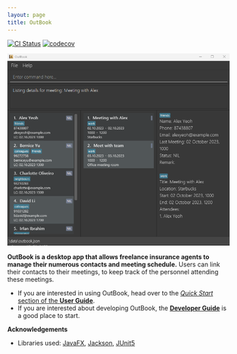 ```yaml
---
layout: page
title: OutBook
---
```


[![CI Status](https://github.com/AY2324S1-CS2103T-F12-4/tp/workflows/Java%20CI/badge.svg)](https://github.com/AY2324S1-CS2103T-F12-4/tp/actions)
[![codecov](https://codecov.io/gh/AY2324S1-CS2103T-F12-4/tp/branch/master/graph/badge.svg)](https://codecov.io/gh/AY2324S1-CS2103T-F12-4/tp)

![Ui](images/Ui.png)

**OutBook is a desktop app that allows freelance insurance agents to manage their numerous contacts and meeting schedule.** Users can link their contacts to their meetings, to keep track of the personnel attending these meetings.

* If you are interested in using OutBook, head over to the [_Quick Start_ section of the **User Guide**](UserGuide.html#quick-start).
* If you are interested about developing OutBook, the [**Developer Guide**](DeveloperGuide.html) is a good place to start.


**Acknowledgements**

* Libraries used: [JavaFX](https://openjfx.io/), [Jackson](https://github.com/FasterXML/jackson), [JUnit5](https://github.com/junit-team/junit5)
